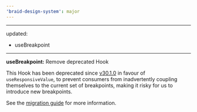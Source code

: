```yaml
---
'braid-design-system': major
---
```


---
updated:
  - useBreakpoint
---

**useBreakpoint:** Remove deprecated Hook

This Hook has been deprecated since [v30.1.0] in favour of `useResponsiveValue`, to prevent consumers from inadvertently coupling themselves to the current set of breakpoints, making it risky for us to introduce new breakpoints.

See the [migration guide] for more information.

[v30.1.0]: https://seek-oss.github.io/braid-design-system/components/useBreakpoint/releases/#v30.1.0
[migration guide]: https://seek-oss.github.io/braid-design-system/components/useBreakpoint/releases/#v30.1.0

